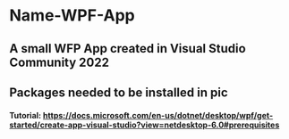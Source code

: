 # Name-WPF-App

## A small WFP App created in Visual Studio Community 2022
## Packages needed to be installed in pic
#### Tutorial: https://docs.microsoft.com/en-us/dotnet/desktop/wpf/get-started/create-app-visual-studio?view=netdesktop-6.0#prerequisites
